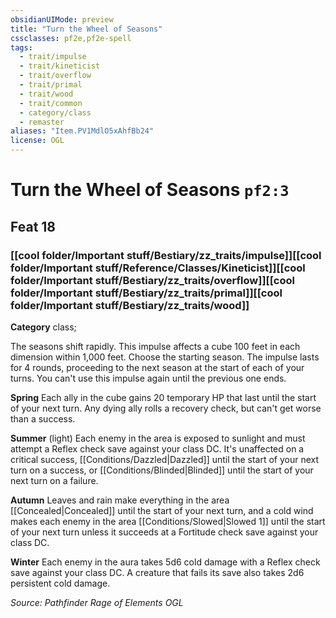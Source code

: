 ```yaml
---
obsidianUIMode: preview
title: "Turn the Wheel of Seasons"
cssclasses: pf2e,pf2e-spell
tags:
  - trait/impulse
  - trait/kineticist
  - trait/overflow
  - trait/primal
  - trait/wood
  - trait/common
  - category/class
  - remaster
aliases: "Item.PV1MdlO5xAhfBb24"
license: OGL
---
```

# Turn the Wheel of Seasons `pf2:3`
## Feat 18
### [[cool folder/Important stuff/Bestiary/zz_traits/impulse]][[cool folder/Important stuff/Reference/Classes/Kineticist]][[cool folder/Important stuff/Bestiary/zz_traits/overflow]][[cool folder/Important stuff/Bestiary/zz_traits/primal]][[cool folder/Important stuff/Bestiary/zz_traits/wood]]

**Category** class; 




The seasons shift rapidly. This impulse affects a cube 100 feet in each dimension within 1,000 feet. Choose the starting season. The impulse lasts for 4 rounds, proceeding to the next season at the start of each of your turns. You can't use this impulse again until the previous one ends.

**Spring** Each ally in the cube gains 20 temporary HP that last until the start of your next turn. Any dying ally rolls a recovery check, but can't get worse than a success.

**Summer** (light) Each enemy in the area is exposed to sunlight and must attempt a Reflex check save against your class DC. It's unaffected on a critical success, [[Conditions/Dazzled|Dazzled]] until the start of your next turn on a success, or [[Conditions/Blinded|Blinded]] until the start of your next turn on a failure.

**Autumn** Leaves and rain make everything in the area [[Concealed|Concealed]] until the start of your next turn, and a cold wind makes each enemy in the area [[Conditions/Slowed|Slowed 1]] until the start of your next turn unless it succeeds at a Fortitude check save against your class DC.

**Winter** Each enemy in the aura takes 5d6 cold damage with a Reflex check save against your class DC. A creature that fails its save also takes 2d6 persistent cold damage.

*Source: Pathfinder Rage of Elements*
*OGL*